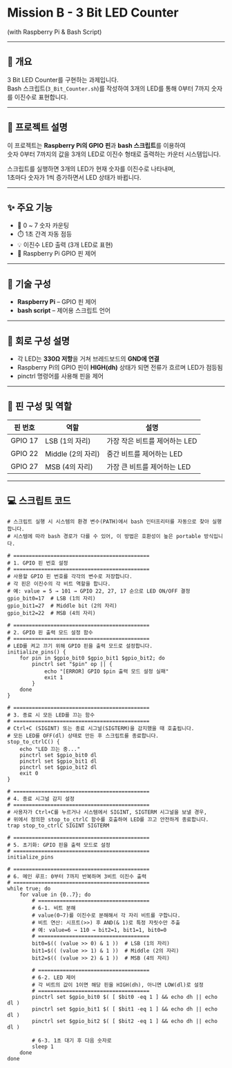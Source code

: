 # Mission B - 3 Bit LED Counter  
(with Raspberry Pi & Bash Script)

---

## 📘 개요

3 Bit LED Counter를 구현하는 과제입니다.  
Bash 스크립트(`3_Bit_Counter.sh`)를 작성하여 3개의 LED를 통해 0부터 7까지 숫자를 이진수로 표현합니다.

---

## 🧠 프로젝트 설명

이 프로젝트는 **Raspberry Pi의 GPIO 핀**과 **bash 스크립트**를 이용하여  
숫자 0부터 7까지의 값을 3개의 LED로 이진수 형태로 출력하는 카운터 시스템입니다.

스크립트를 실행하면 3개의 LED가 현재 숫자를 이진수로 나타내며,  
1초마다 숫자가 1씩 증가하면서 LED 상태가 바뀝니다.

---

## ✨ 주요 기능

- 🔢 0 ~ 7 숫자 카운팅
- ⏱️ 1초 간격 자동 점등
- 💡 이진수 LED 출력 (3개 LED로 표현)
- 🧰 Raspberry Pi GPIO 핀 제어

---

## 🔧 기술 구성

- **Raspberry Pi** – GPIO 핀 제어
- **bash script** – 제어용 스크립트 언어

---

## 🔌 회로 구성 설명

- 각 LED는 **330Ω 저항**을 거쳐 브레드보드의 **GND에 연결**
- Raspberry Pi의 GPIO 핀이 **HIGH(dh)** 상태가 되면 전류가 흐르며 LED가 점등됨
- pinctrl 명령어를 사용해 핀을 제어

---

## 📌 핀 구성 및 역할

| 핀 번호    | 역할             | 설명                            |
|------------|------------------|---------------------------------|
| GPIO 17    | LSB (1의 자리)   | 가장 작은 비트를 제어하는 LED |
| GPIO 22    | Middle (2의 자리)| 중간 비트를 제어하는 LED       |
| GPIO 27    | MSB (4의 자리)   | 가장 큰 비트를 제어하는 LED   |

---

## 💻 스크립트 코드

```#!/usr/bin/env bash
# 스크립트 실행 시 시스템의 환경 변수(PATH)에서 bash 인터프리터를 자동으로 찾아 실행합니다.
# 시스템에 따라 bash 경로가 다를 수 있어, 이 방법은 호환성이 높은 portable 방식입니다.

# ============================================
# 1. GPIO 핀 번호 설정
# ============================================
# 사용할 GPIO 핀 번호를 각각의 변수로 저장합니다.
# 각 핀은 이진수의 각 비트 역할을 합니다.
# 예: value = 5 → 101 → GPIO 22, 27, 17 순으로 LED ON/OFF 결정
gpio_bit0=17  # LSB (1의 자리)
gpio_bit1=27  # Middle bit (2의 자리)
gpio_bit2=22  # MSB (4의 자리)

# ============================================
# 2. GPIO 핀 출력 모드 설정 함수
# ============================================
# LED를 켜고 끄기 위해 GPIO 핀을 출력 모드로 설정합니다.
initialize_pins() {
    for pin in $gpio_bit0 $gpio_bit1 $gpio_bit2; do
        pinctrl set "$pin" op || {
            echo "[ERROR] GPIO $pin 출력 모드 설정 실패"
            exit 1
        }
    done
}

# ============================================
# 3. 종료 시 모든 LED를 끄는 함수
# ============================================
# Ctrl+C (SIGINT) 또는 종료 시그널(SIGTERM)을 감지했을 때 호출됩니다.
# 모든 LED를 OFF(dl) 상태로 만든 후 스크립트를 종료합니다.
stop_to_ctrlC() {
    echo "LED 끄는 중..."
    pinctrl set $gpio_bit0 dl
    pinctrl set $gpio_bit1 dl
    pinctrl set $gpio_bit2 dl
    exit 0
}

# ============================================
# 4. 종료 시그널 감지 설정
# ============================================
# 사용자가 Ctrl+C를 누르거나 시스템에서 SIGINT, SIGTERM 시그널을 보낼 경우,
# 위에서 정의한 stop_to_ctrlC 함수를 호출하여 LED를 끄고 안전하게 종료합니다.
trap stop_to_ctrlC SIGINT SIGTERM

# ============================================
# 5. 초기화: GPIO 핀을 출력 모드로 설정
# ============================================
initialize_pins

# ============================================
# 6. 메인 루프: 0부터 7까지 반복하며 3비트 이진수 출력
# ============================================
while true; do
    for value in {0..7}; do
        # ====================================
        # 6-1. 비트 분해
        # value(0~7)를 이진수로 분해해서 각 자리 비트를 구합니다.
        # 비트 연산: 시프트(>>) 후 AND(& 1)로 특정 자릿수만 추출
        # 예: value=6 → 110 → bit2=1, bit1=1, bit0=0
        # ====================================
        bit0=$(( (value >> 0) & 1 ))  # LSB (1의 자리)
        bit1=$(( (value >> 1) & 1 ))  # Middle (2의 자리)
        bit2=$(( (value >> 2) & 1 ))  # MSB (4의 자리)

        # ====================================
        # 6-2. LED 제어
        # 각 비트의 값이 1이면 해당 핀을 HIGH(dh), 아니면 LOW(dl)로 설정
        # ====================================
        pinctrl set $gpio_bit0 $( [ $bit0 -eq 1 ] && echo dh || echo dl )
        pinctrl set $gpio_bit1 $( [ $bit1 -eq 1 ] && echo dh || echo dl )
        pinctrl set $gpio_bit2 $( [ $bit2 -eq 1 ] && echo dh || echo dl )

        # 6-3. 1초 대기 후 다음 숫자로
        sleep 1
    done
done


